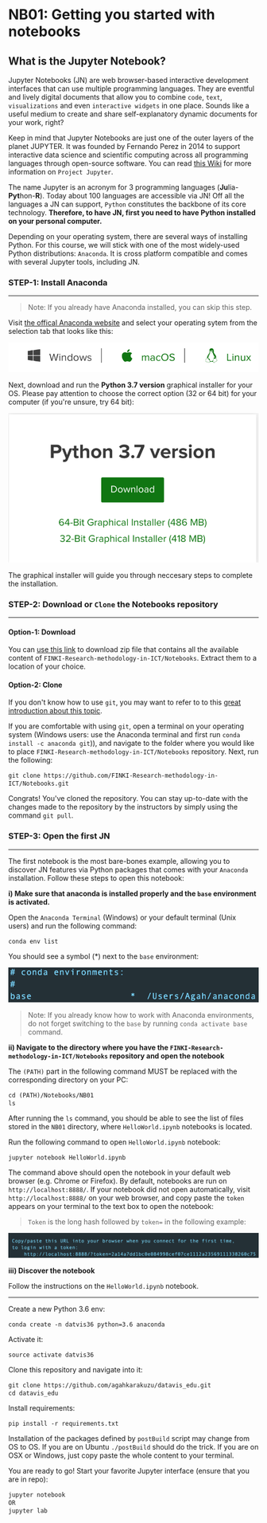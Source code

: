 # NB01: Getting you started with notebooks

## What is the Jupyter Notebook? 

Jupyter Notebooks (JN) are web browser-based interactive development interfaces that can use multiple programming languages. They are eventful and lively digital documents that allow you to combine `code`, `text`, `visualizations` and even `interactive widgets` in one place. Sounds like a useful medium to create and share self-explanatory dynamic documents for your work, right?

Keep in mind that Jupyter Notebooks are just one of the outer layers of the planet JUPYTER. It was founded by Fernando Perez in 2014 to support interactive data science and scientific computing across all programming languages through open-source software. You can read [this Wiki](https://en.wikipedia.org/wiki/Project_Jupyter) for more information on `Project Jupyter`. 

The name Jupyter is an acronym for 3 programming languages (**Ju**lia-**Pyt**hon-**R**). Today about 100 languages are accessible via JN! Off all the languages a JN can support, `Python` constitutes the backbone of its core technology. **Therefore, to have JN, first you need to have Python installed on your personal computer.**  

Depending on your operating system, there are several ways of installing Python. For this course, we will stick with one of the most widely-used Python distributions: `Anaconda`. It is cross platform compatible and comes with several Jupyter tools, including JN. 

### STEP-1: Install Anaconda 
***

> Note: If you already have Anaconda installed, you can skip this step.

Visit [the offical Anaconda website](https://www.anaconda.com/distribution/) and select your operating sytem from the selection tab that looks like this: 

![](os_select.png)

Next, download and run the **Python 3.7 version** graphical installer for your OS. Please pay attention to choose the correct option (32 or 64 bit) for your computer (if you're unsure, try 64 bit):

![](version_select.png)

The graphical installer will guide you through neccesary steps to complete the installation.

### STEP-2: Download or `Clone` the Notebooks repository
*** 

#### Option-1: Download 

You can [use this link](https://github.com/FINKI-Research-methodology-in-ICT/Notebooks/archive/master.zip) to download zip file that contains all the available content of `FINKI-Research-methodology-in-ICT/Notebooks`. Extract them to a location of your choice.  

#### Option-2: Clone

If you don't know how to use `git`, you may want to refer to to this [great introduction about this topic](https://swcarpentry.github.io/git-novice/). 

If you are comfortable with using `git`, open a terminal on your operating system (Windows users: use the Anaconda terminal and first run `conda install -c anaconda git`)), and navigate to the folder where you would like to place `FINKI-Research-methodology-in-ICT/Notebooks` repository. Next, run the following: 

```
git clone https://github.com/FINKI-Research-methodology-in-ICT/Notebooks.git
```

Congrats! You've cloned the repository. You can stay up-to-date with the changes made to the repository by the instructors by simply using the command `git pull`. 

### STEP-3: Open the first JN  
*** 

The first notebook is the most bare-bones example, allowing you to discover JN features via Python packages that comes with your `Anaconda` installation. Follow these steps to open this notebook: 

**i) Make sure that anaconda is installed properly and the `base` environment is activated.**

Open the `Anaconda Terminal` (Windows) or your default terminal (Unix users) and run the following command: 

```
conda env list
```

You should see a symbol (*) next to the `base` environment:

![](conda_env.png)

> Note: If you already know how to work with Anaconda environments, do not forget switching to the `base` by running `conda activate base` command.

**ii) Navigate to the directory where you have the `FINKI-Research-methodology-in-ICT/Notebooks` repository and open the notebook**

The `(PATH)` part in the following command MUST be replaced with the corresponding directory on your PC:

```
cd (PATH)/Notebooks/NB01
ls
```

After running the `ls` command, you should be able to see the list of files stored in the `NB01` directory, where `HelloWorld.ipynb` notebooks is located. 

Run the following command to open `HelloWorld.ipynb` notebook: 

```
jupyter notebook HelloWorld.ipynb
```

The command above should open the notebook in your default web browser (e.g. Chrome or Firefox). By default, notebooks are run on `http://localhost:8888/`. If your notebook did not open automatically, visit `http://localhost:8888/` on your web browser, and copy paste the `token` appears on your terminal to the text box to open the notebook: 

> `Token` is the long hash followed by `token=` in the following example: 

![](token.png)

**iii) Discover the notebook**

Follow the instructions on the `HelloWorld.ipynb` notebook. 

*** 










Create a new Python 3.6 env: 

```
conda create -n datvis36 python=3.6 anaconda
```

Activate it:

```
source activate datvis36 
```

Clone this repository and navigate into it:
```
git clone https://github.com/agahkarakuzu/datavis_edu.git
cd datavis_edu
```

Install requirements: 
```
pip install -r requirements.txt
```
Installation of the packages defined by `postBuild` script may change from OS to OS. If you are on Ubuntu `./postBuild` should do the trick. If you are on OSX or Windows, just copy paste the whole content to your terminal. 

You are ready to go! Start your favorite Jupyter interface (ensure that you are in repo): 

```
jupyter notebook 
OR
jupyter lab
```

